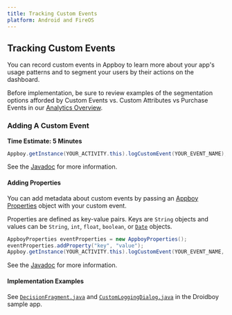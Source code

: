```yaml
---
title: Tracking Custom Events
platform: Android and FireOS
---
```

## Tracking Custom Events

You can record custom events in Appboy to learn more about your app's usage patterns and to segment your users by their actions on the dashboard.

Before implementation, be sure to review examples of the segmentation options afforded by Custom Events vs. Custom Attributes vs Purchase Events in our [Analytics Overview][0].

### Adding A Custom Event
__Time Estimate: 5 Minutes__

```java
Appboy.getInstance(YOUR_ACTIVITY.this).logCustomEvent(YOUR_EVENT_NAME);
```

See the [Javadoc][2] for more information.

#### Adding Properties

You can add metadata about custom events by passing an [Appboy Properties][4] object with your custom event.

Properties are defined as key-value pairs.  Keys are `String` objects and values can be `String`, `int`, `float`, `boolean`, or [`Date`][3] objects.

```java
AppboyProperties eventProperties = new AppboyProperties();
eventProperties.addProperty("key", "value");
Appboy.getInstance(YOUR_ACTIVITY.this).logCustomEvent(YOUR_EVENT_NAME, eventProperties);
```

See the [Javadoc][6] for more information.

#### Implementation Examples

See [`DecisionFragment.java`][1] and [`CustomLoggingDialog.java`][5] in the Droidboy sample app.

[0]: #overview
[1]: https://github.com/Appboy/appboy-android-sdk/blob/master/droidboy/src/com/appboy/sample/DecisionFragment.java
[2]: http://appboy.github.io/appboy-android-sdk/javadocs/com/appboy/Appboy.html#logCustomEvent(java.lang.String) "Javadocs"
[3]: http://developer.android.com/reference/java/util/Date.html
[4]: http://appboy.github.io/appboy-android-sdk/javadocs/com/appboy/models/outgoing/AppboyProperties.html
[5]: https://github.com/Appboy/appboy-android-sdk/blob/master/droidboy/src/com/appboy/sample/CustomLoggingDialog.java
[6]: http://appboy.github.io/appboy-android-sdk/javadocs/com/appboy/Appboy.html#logCustomEvent(java.lang.String,%20com.appboy.models.outgoing.AppboyProperties)

